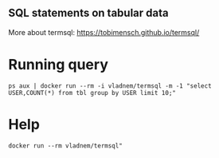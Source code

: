 ## SQL statements on tabular data

More about termsql: https://tobimensch.github.io/termsql/

# Running query
```
ps aux | docker run --rm -i vladnem/termsql -m -1 "select USER,COUNT(*) from tbl group by USER limit 10;"
```

# Help
```
docker run --rm vladnem/termsql"
```
